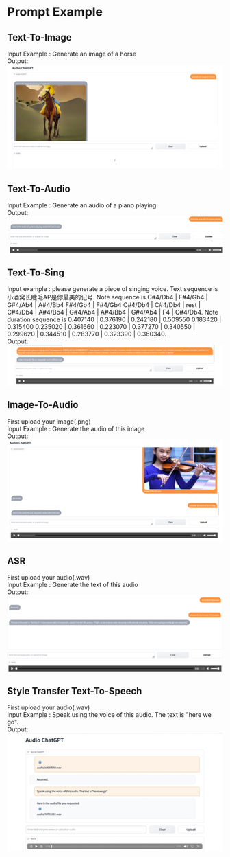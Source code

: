 # Prompt Example
## Text-To-Image
Input Example : Generate an image of a horse<br />
Output:<br />
![](t2i.png)<br />
## Text-To-Audio
Input Example : Generate an audio of a piano playing<br />
Output:<br />
![](t2a.png)<br />
## Text-To-Sing
Input example : please generate a piece of singing voice. Text sequence is 小酒窝长睫毛AP是你最美的记号. Note sequence is C#4/Db4 | F#4/Gb4 | G#4/Ab4 | A#4/Bb4 F#4/Gb4 | F#4/Gb4 C#4/Db4 | C#4/Db4 | rest | C#4/Db4 | A#4/Bb4 | G#4/Ab4 | A#4/Bb4 | G#4/Ab4 | F4 | C#4/Db4. Note duration sequence is 0.407140 | 0.376190 | 0.242180 | 0.509550 0.183420 | 0.315400 0.235020 | 0.361660 | 0.223070 | 0.377270 | 0.340550 | 0.299620 | 0.344510 | 0.283770 | 0.323390 | 0.360340.<br />
Output:<br />
![](t2s.png)<br />
## Image-To-Audio
First upload your image(.png)<br />
Input Example : Generate the audio of this image<br />
Output:<br />
![](i2a-2.png)<br />
## ASR
First upload your audio(.wav)<br />
Input Example : Generate the text of this audio<br />
Output:<br />
![](asr.png)<br />

## Style Transfer Text-To-Speech
First upload your audio(.wav)<br />
Input Example : Speak using the voice of this audio. The text is "here we go".<br />
Output:<br />
![](style_transfer_tts.png)<br />

